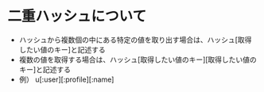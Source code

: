 # 二重ハッシュについて
- ハッシュから複数個の中にある特定の値を取り出す場合は、ハッシュ[取得したい値のキー]と記述する
- 複数の値を取得する場合は、ハッシュ[取得したい値のキー][取得したい値のキー]と記述する
- 例） u[:user][:profile][:name]
